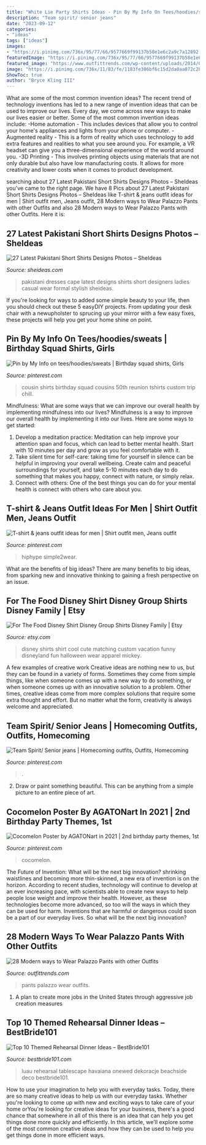 ```yaml
---
title: "White Lie Party Shirts Ideas - Pin By My Info On Tees/hoodies/sweats"
description: "Team spirit/ senior jeans"
date: "2023-09-12"
categories:
- "ideas"
tags: ["ideas"]
images:
- "https://i.pinimg.com/736x/95/77/66/9577669f99137b58e1e6c2a9c7a12892.jpg"
featuredImage: "https://i.pinimg.com/736x/95/77/66/9577669f99137b58e1e6c2a9c7a12892.jpg"
featured_image: "https://www.outfittrends.com/wp-content/uploads/2014/08/2014-Palazzo-Pants-Fashion.jpg"
image: "https://i.pinimg.com/736x/11/83/fe/1183fe306bf6c15d2da0aa072c2bc55b.jpg"
ShowToc: true
author: "Bryce Kling III"
---
```



What are some of the most common invention ideas?
The recent trend of technology inventions has led to a new range of invention ideas that can be used to improve our lives. Every day, we come across new ways to make our lives easier or better. Some of the most common invention ideas include: 
-Home automation - This includes devices that allow you to control your home's appliances and lights from your phone or computer. 
-Augmented reality - This is a form of reality which uses technology to add extra features and realities to what you see around you. For example, a VR headset can give you a three-dimensional experience of the world around you. 
-3D Printing - This involves printing objects using materials that are not only durable but also have low manufacturing costs. It allows for more creativity and lower costs when it comes to product development.

	

		
searching about 27 Latest Pakistani Short Shirts Designs Photos – SheIdeas you've came to the right page. We have 8 Pics about 27 Latest Pakistani Short Shirts Designs Photos – SheIdeas like T-shirt &amp; jeans outfit ideas for men | Shirt outfit men, Jeans outfit, 28 Modern ways to Wear Palazzo Pants with other Outfits and also 28 Modern ways to Wear Palazzo Pants with other Outfits. Here it is:
		
    
## 27 Latest Pakistani Short Shirts Designs Photos – SheIdeas

<img loading=lazy src="https://www.sheideas.com/wp-content/uploads/2018/04/Stylish-Pakistani-Cape-Style-Outfit-Pictures.jpeg" onerror="this.onerror=null;this.src='https://tse3.mm.bing.net/th?id=OIP.6uCMV0kDXDwo4bN3PuV71gHaLF&amp;pid=15.1';" alt="27 Latest Pakistani Short Shirts Designs Photos – SheIdeas">

_Source: sheideas.com_

>pakistani dresses cape latest designs shirts short designers ladies casual wear formal stylish sheideas. 

	

If you're looking for ways to added some simple beauty to your life, then you should check out these 5 easyDIY projects. From updating your desk chair with a newupholster to sprucing up your mirror with a few easy fixes, these projects will help you get your home shine on point.

    
## Pin By My Info On Tees/hoodies/sweats | Birthday Squad Shirts, Girls

<img loading=lazy src="https://i.pinimg.com/736x/95/77/66/9577669f99137b58e1e6c2a9c7a12892.jpg" onerror="this.onerror=null;this.src='https://tse4.mm.bing.net/th?id=OIP.usx-tPV_CmOFBgvm_I8ZgAHaI1&amp;pid=15.1';" alt="Pin by My Info on tees/hoodies/sweats | Birthday squad shirts, Girls">

_Source: pinterest.com_

>cousin shirts birthday squad cousins 50th reunion tshirts custom trip chill. 

	

Mindfulness: What are some ways that we can improve our overall health by implementing mindfulness into our lives?
Mindfulness is a way to improve our overall health by implementing it into our lives. Here are some ways to get started: 
1. Develop a meditation practice: Meditation can help improve your attention span and focus, which can lead to better mental health. Start with 10 minutes per day and grow as you feel comfortable with it. 
2. Take silent time for self-care: taking time for yourself in silence can be helpful in improving your overall wellbeing. Create calm and peaceful surroundings for yourself, and take 5-10 minutes each day to do something that makes you happy, connect with nature, or simply relax. 
3. Connect with others: One of the best things you can do for your mental health is connect with others who care about you.

    
## T-shirt &amp; Jeans Outfit Ideas For Men | Shirt Outfit Men, Jeans Outfit

<img loading=lazy src="https://i.pinimg.com/736x/11/83/fe/1183fe306bf6c15d2da0aa072c2bc55b.jpg" onerror="this.onerror=null;this.src='https://tse4.mm.bing.net/th?id=OIP.VVHwldenGJYSP97lmfzVtgHaPv&amp;pid=15.1';" alt="T-shirt &amp; jeans outfit ideas for men | Shirt outfit men, Jeans outfit">

_Source: pinterest.com_

>hiphype simple2wear. 

	

What are the benefits of big ideas?
There are many benefits to big ideas, from sparking new and innovative thinking to gaining a fresh perspective on an issue.

    
## For The Food Disney Shirt Disney Group Shirts Disney Family | Etsy

<img loading=lazy src="https://i.etsystatic.com/14338504/r/il/1c07e4/1484471446/il_fullxfull.1484471446_aona.jpg" onerror="this.onerror=null;this.src='https://tse2.mm.bing.net/th?id=OIP.Vsnrpl8JJC75k74Di0OlRgHaFl&amp;pid=15.1';" alt="For The Food Disney Shirt Disney Group Shirts Disney Family | Etsy">

_Source: etsy.com_

>disney shirts shirt cool cute matching custom vacation funny disneyland fun halloween wear apparel mickey. 

	

A few examples of creative work
Creative ideas are nothing new to us, but they can be found in a variety of forms. Sometimes they come from simple things, like when someone comes up with a new way to do something, or when someone comes up with an innovative solution to a problem. Other times, creative ideas come from more complex solutions that require some extra thought and effort. But no matter what the form, creativity is always welcome and appreciated.

    
## Team Spirit/ Senior Jeans | Homecoming Outfits, Outfits, Homecoming

<img loading=lazy src="https://i.pinimg.com/736x/6b/da/1f/6bda1fac344e813c1336e3988ce01bbf.jpg" onerror="this.onerror=null;this.src='https://tse3.mm.bing.net/th?id=OIP.UvZKvk0tWB3rfEgLecmRPgHaJ3&amp;pid=15.1';" alt="Team Spirit/ Senior jeans | Homecoming outfits, Outfits, Homecoming">

_Source: pinterest.com_

>. 

	

2. Draw or paint something beautiful. This can be anything from a simple picture to an entire piece of art.

    
## Cocomelon Poster By AGATONart In 2021 | 2nd Birthday Party Themes, 1st

<img loading=lazy src="https://i.pinimg.com/736x/69/b3/86/69b386b70fed561e2b606a18c6e571fd.jpg" onerror="this.onerror=null;this.src='https://tse4.mm.bing.net/th?id=OIP.J6Wp6Cwy-aRqOgKLIysnbAHaJ3&amp;pid=15.1';" alt="Cocomelon Poster by AGATONart in 2021 | 2nd birthday party themes, 1st">

_Source: pinterest.com_

>cocomelon. 

	

The Future of Invention: What will be the next big innovation?
shrinking waistlines and becoming more thin-skinned, a new era of invention is on the horizon. According to recent studies, technology will continue to develop at an ever increasing pace, with scientists able to create new ways to help people lose weight and improve their health. 
However, as these technologies become more advanced, so too will the ways in which they can be used for harm. Inventions that are harmful or dangerous could soon be a part of our everyday lives. So what will be the next big innovation?

    
## 28 Modern Ways To Wear Palazzo Pants With Other Outfits

<img loading=lazy src="https://www.outfittrends.com/wp-content/uploads/2014/08/2014-Palazzo-Pants-Fashion.jpg" onerror="this.onerror=null;this.src='https://tse2.mm.bing.net/th?id=OIP.7lZive-epfj93YuhIcKiNQHaLH&amp;pid=15.1';" alt="28 Modern ways to Wear Palazzo Pants with other Outfits">

_Source: outfittrends.com_

>pants palazzo wear outfits. 

	

1. A plan to create more jobs in the United States through aggressive job creation measures 

    
## Top 10 Themed Rehearsal Dinner Ideas – BestBride101

<img loading=lazy src="http://www.bestbride101.com/wp-content/uploads/2013/07/pink-tropical-hawaiian-table-setting-totally-diy-for-beachside-rehearsal-dinner.original.jpg" onerror="this.onerror=null;this.src='https://tse1.mm.bing.net/th?id=OIP.CIb5jE0a8rfn5DzWogd37wHaEW&amp;pid=15.1';" alt="Top 10 Themed Rehearsal Dinner Ideas – BestBride101">

_Source: bestbride101.com_

>luau rehearsal tablescape havaiana onewed dekoracje beachside deco bestbride101. 

	

How to use your imagination to help you with everyday tasks.
Today, there are so many creative ideas to help us with our everyday tasks. Whether you're looking to come up with new and exciting ways to take care of your home orYou're looking for creative ideas for your business, there's a good chance that somewhere in all of this there is an idea that can help you get things done more quickly and efficiently. In this article, we'll explore some of the most common creative ideas and how they can be used to help you get things done in more efficient ways.

